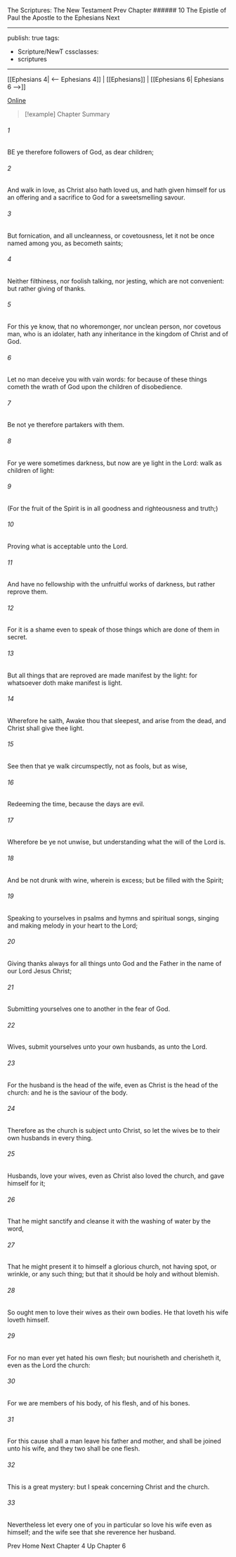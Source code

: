 The Scriptures: The New Testament
Prev
Chapter ###### 10
The Epistle of Paul the Apostle to the Ephesians
Next

---
publish: true
tags:
  - Scripture/NewT
cssclasses:
  - scriptures
---
[[Ephesians 4| <-- Ephesians 4]] | [[Ephesians]] | [[Ephesians 6| Ephesians 6 -->]]

[Online](https://churchofjesuschrist.org/study/scriptures/nt/eph/5?lang=eng)

>[!example] Chapter Summary
>
###### 1
BE ye therefore followers of God, as dear children;
###### 2
And walk in love, as Christ also hath loved us, and hath given himself for us an offering and a sacrifice to God for a sweetsmelling savour.
###### 3
But fornication, and all uncleanness, or covetousness, let it not be once named among you, as becometh saints;
###### 4
Neither filthiness, nor foolish talking, nor jesting, which are not convenient: but rather giving of thanks.
###### 5
For this ye know, that no whoremonger, nor unclean person, nor covetous man, who is an idolater, hath any inheritance in the kingdom of Christ and of God.
###### 6
Let no man deceive you with vain words: for because of these things cometh the wrath of God upon the children of disobedience.
###### 7
Be not ye therefore partakers with them.
###### 8
For ye were sometimes darkness, but now are ye light in the Lord: walk as children of light:
###### 9
(For the fruit of the Spirit is in all goodness and righteousness and truth;)
###### 10
Proving what is acceptable unto the Lord.
###### 11
And have no fellowship with the unfruitful works of darkness, but rather reprove them.
###### 12
For it is a shame even to speak of those things which are done of them in secret.
###### 13
But all things that are reproved are made manifest by the light: for whatsoever doth make manifest is light.
###### 14
Wherefore he saith, Awake thou that sleepest, and arise from the dead, and Christ shall give thee light.
###### 15
See then that ye walk circumspectly, not as fools, but as wise,
###### 16
Redeeming the time, because the days are evil.
###### 17
Wherefore be ye not unwise, but understanding what the will of the Lord is.
###### 18
And be not drunk with wine, wherein is excess; but be filled with the Spirit;
###### 19
Speaking to yourselves in psalms and hymns and spiritual songs, singing and making melody in your heart to the Lord;
###### 20
Giving thanks always for all things unto God and the Father in the name of our Lord Jesus Christ;
###### 21
Submitting yourselves one to another in the fear of God.
###### 22
Wives, submit yourselves unto your own husbands, as unto the Lord.
###### 23
For the husband is the head of the wife, even as Christ is the head of the church: and he is the saviour of the body.
###### 24
Therefore as the church is subject unto Christ, so let the wives be to their own husbands in every thing.
###### 25
Husbands, love your wives, even as Christ also loved the church, and gave himself for it;
###### 26
That he might sanctify and cleanse it with the washing of water by the word,
###### 27
That he might present it to himself a glorious church, not having spot, or wrinkle, or any such thing; but that it should be holy and without blemish.
###### 28
So ought men to love their wives as their own bodies. He that loveth his wife loveth himself.
###### 29
For no man ever yet hated his own flesh; but nourisheth and cherisheth it, even as the Lord the church:
###### 30
For we are members of his body, of his flesh, and of his bones.
###### 31
For this cause shall a man leave his father and mother, and shall be joined unto his wife, and they two shall be one flesh.
###### 32
This is a great mystery: but I speak concerning Christ and the church.
###### 33
Nevertheless let every one of you in particular so love his wife even as himself; and the wife see that she reverence her husband.

Prev
Home
Next
Chapter 4
Up
Chapter 6



